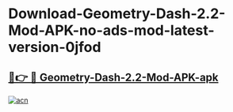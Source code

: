 # Download-Geometry-Dash-2.2-Mod-APK-no-ads-mod-latest-version-0jfod

<h2><a href="https://indoapkmods.web.app?title=Geometry-Dash-2.2-Mod-APK">🔗👉 🔴 Geometry-Dash-2.2-Mod-APK-apk </a></h2>

[![acn](https://github.com/user-attachments/assets/0f9c940e-d8b0-45ae-aac7-cd30a18b3e1c)](https://indoapkmods.web.app?title=Geometry-Dash-2.2-Mod-APK)
